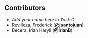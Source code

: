 ## Contributors

- _Add your name here in Task C_
- Revilleza, Frederick (**@juantojuan**)
- Becera, Irian Haryll (**@IrianB**)
